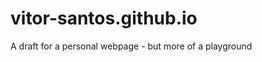 vitor-santos.github.io
======================

A draft for a personal webpage - but more of a playground
